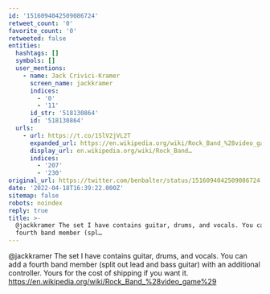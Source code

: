 ```yaml
---
id: '1516094042509086724'
retweet_count: '0'
favorite_count: '0'
retweeted: false
entities:
  hashtags: []
  symbols: []
  user_mentions:
    - name: Jack Crivici-Kramer
      screen_name: jackkramer
      indices:
        - '0'
        - '11'
      id_str: '518130864'
      id: '518130864'
  urls:
    - url: https://t.co/1SlV2jVL2T
      expanded_url: https://en.wikipedia.org/wiki/Rock_Band_%28video_game%29
      display_url: en.wikipedia.org/wiki/Rock_Band…
      indices:
        - '207'
        - '230'
original_url: https://twitter.com/benbalter/status/1516094042509086724
date: '2022-04-18T16:39:22.000Z'
sitemap: false
robots: noindex
reply: true
title: >-
  @jackkramer The set I have contains guitar, drums, and vocals. You can add a
  fourth band member (spl…
---
```


@jackkramer The set I have contains guitar, drums, and vocals. You can add a fourth band member (split out lead and bass guitar) with an additional controller. Yours for the cost of shipping if you want it. https://en.wikipedia.org/wiki/Rock_Band_%28video_game%29